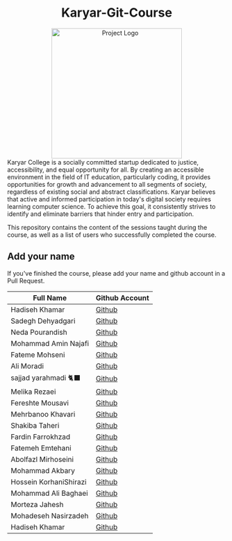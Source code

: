 <h1 align="center">Karyar-Git-Course</h1>

<div align="center">
  <img src="https://github.com/fateme-alk/Karyar-Git-Course/blob/main/logo.png" alt="Project Logo" width="300" height="auto">
</div>
Karyar College is a socially committed startup dedicated to justice, accessibility, and equal opportunity for all. By creating an accessible environment in the field of IT education, particularly coding, it provides opportunities for growth and advancement to all segments of society, regardless of existing social and abstract classifications. Karyar believes that active and informed participation in today's digital society requires learning computer science. To achieve this goal, it consistently strives to identify and eliminate barriers that hinder entry and participation.

This repository contains the content of the sessions taught during the course, as well as a list of users who successfully completed the course.

## Add your name

If you've finished the course, please add your name and github account in a Pull Request.



|Full Name| Github Account | 
|--|--| 
| Hadiseh Khamar | [Github](https://github.com/hadiseh0) | 
| Sadegh Dehyadgari | [Github](https://github.com/SadeghDehyadgari) | 
| Neda Pourandish | [Github](https://github.com/eng-neda) | 
| Mohammad Amin Najafi | [Github](https://github.com/Amin-najafi) |
| Fateme Mohseni | [Github](https://github.com/Fate-me) |
| Ali Moradi | [Github](https://github.com/alimoradi85) |
| sajjad yarahmadi 🐈‍⬛ | [Github](https://github.com/snoou) | 
| Melika Rezaei| [Github](https://github.com/melika-rezaei-143) |
| Fereshte Mousavi | [Github](https://github.com/Fereshte-Mousavi) |
| Mehrbanoo Khavari| [Github](https://github.com/mehrbanookh) |
| Shakiba Taheri | [Github](https://github.com/shakiT8448) | 
| Fardin Farrokhzad | [Github](https://github.com/fardin-farrokhzad) | 
| Fatemeh Emtehani | [Github](https://github.com/fatemeemtehani) |
| Abolfazl Mirhoseini | [Github](https://github.com/Abolfazl-mrh) |
| Mohammad Akbary | [Github](https://github.com/MohammadAky) | 
| Hossein KorhaniShirazi | [Github](https://github.com/HosseinKoehaniShirazi) | 
| Mohammad Ali Baghaei | [Github](https://github.com/Maziar1996) |
| Morteza Jahesh | [Github](https://github.com/mortezajahesh79)|
| Mohadeseh Nasirzadeh | [Github](https://github.com/mohadesehnasirzadeh) |
| Hadiseh Khamar | [Github](https://github.com/hadiseh0) |
